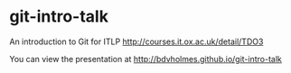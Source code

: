 git-intro-talk
==============

An introduction to Git for ITLP http://courses.it.ox.ac.uk/detail/TDO3

You can view the presentation at http://bdvholmes.github.io/git-intro-talk
